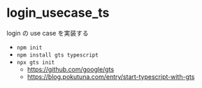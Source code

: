 # login_usecase_ts
login の use case を実装する

- `npm init`
- `npm install gts typescript `
- `npx gts init`
    - https://github.com/google/gts
    - https://blog.pokutuna.com/entry/start-typescript-with-gts

